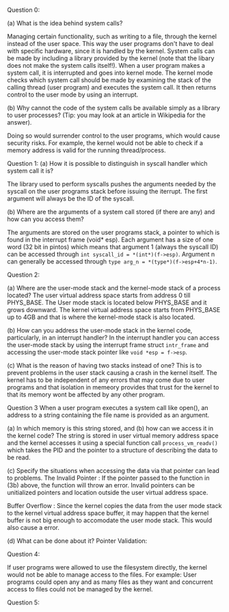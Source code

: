 Question 0:

(a) What is the idea behind system calls?

Managing certain functionality, such as writing to a file, through the kernel instead of the user space.
This way the user programs don't have to deal with specific hardware, since it is handled by the kernel.
System calls can be made by including a library provided by the kernel (note that the libary does not make the system calls itself!).
When a user program makes a system call, it is interrupted and goes into kernel mode.
The kernel mode checks which system call should be made by examining the stack of the calling thread (user program) and executes the system call.
It then returns control to the user mode by using an interrupt.

(b) Why cannot the code of the system calls be available simply as a library to user processes? (Tip: you may look at an article in Wikipedia for the answer).

Doing so would surrender control to the user programs, which would cause security risks.
For example, the kernel would not be able to check if a memory address is valid for the running thread/process.

Question 1:
(a) How it is possible to distinguish in syscall handler which system call it is?

The library used to perform syscalls pushes the arguments needed by the syscall on the user programs stack before issuing the iterrupt. The first argument will always be the ID of the syscall.

(b) Where are the arguments of a system call stored (if there are any) and how can you access them?

The arguments are stored on the user programs stack, a pointer to which is found in the interrupt frame (void* esp).
Each argument has a size of one word (32 bit in pintos) which means that argument 1 (always the syscall ID) can be accessed through `int syscall_id = *(int*)(f->esp)`. Argument n can generally be accessed through `type arg_n = *(type*)(f->esp+4*n-1)`.


Question 2:

(a) Where are the user-mode stack and the kernel-mode stack of a process located?
The user virtual address space starts from address 0 till PHYS_BASE. The User mode stack is located below PHYS_BASE and it grows downward. The kernel virtual address space starts from PHYS_BASE up to 4GB and that is where the kernel-mode stack is also located.

(b) How can you address the user-mode stack in the kernel code, particularly, in an interrupt handler?
In the interrupt handler you can access the user-mode stack by using the interrupt frame struct `intr_frame` and accessing the user-mode stack pointer like `void *esp = f->esp`.

(c) What is the reason of having two stacks instead of one?
This is to prevent problems in the user stack causing a crash in the kernel itself. The kernel has to be independent of any errors that may come due to  user programs and that isolation in memeory provides that trust for the kernel to that its memory wont be affected by any other program.



Question 3
When a user program executes a system call like open(), an address to a string containing the file name is provided as an argument.

(a) In which memory is this string stored, and (b) how can we access it in the kernel code?
The string is stored in user virtual memory address space and the kernel accesses it using a special function call `process_vm_readv()` which takes the PID and the pointer to a structure of describing the data to be read.

(c) Specify the situations when accessing the data via that pointer can lead to problems.
The Invalid Pointer : If the pointer passed to the function in (3b) above, the function will throw an error. Invalid pointers can be unitialized pointers and location outside the user virtual address space.

Buffer Overflow : Since the kernel copies the data from the user mode stack to the kernel virtual address space buffer, it may happen that the
kernel buffer is not big enough to accomodate the user mode stack. This would also cause a error.

(d) What can be done about it?
Pointer Validation:




Question 4:

If user programs were allowed to use the filesystem directly, the kernel would not be able to manage access to the files. For example: User programs could open any and as many files as they want and concurrent access to files could not be managed by the kernel.

Question 5:

